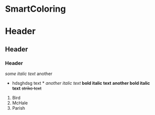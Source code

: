 # SmartColoring
Header
======
Header
------
### Header
*some italic text* another 
* hdsghdsg text * _another italic text_
__bold italic text__ **another bold italic text**
~~strike text~~
 1.  Bird
 2.  McHale
 3.  Parish
